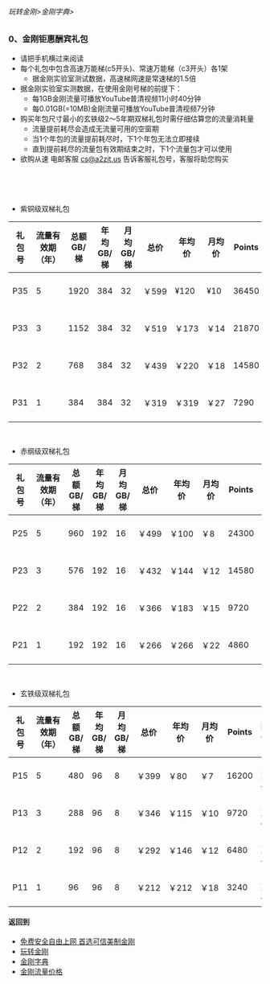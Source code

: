 ###### 玩转金刚>金刚字典>
### 0、金刚钜惠酬宾礼包
- 请把手机横过来阅读
- 每个礼包中包含高速万能梯(c5开头)、常速万能梯（c3开头）各1架
  - 据金刚实验室测试数据，高速梯网速是常速梯的1.5倍
- 据金刚实验室实测数据，在使用金刚号梯的前提下：
  - 每1GB金刚流量可播放YouTube普清视频11小时40分钟
  - 每0.01GB(=10MB)金刚流量可播放YouTube普清视频7分钟
- 购买年包尺寸最小的玄铁级2～5年期双梯礼包时需仔细估算您的流量消耗量
  - 流量提前耗尽会造成无流量可用的空窗期
  - 当1个年包的流量提前耗尽时，下1个年包无法立即接续
  - 直到提前耗尽的流量包有效期结束之时，下1个流量包才可以使用
- 欲购从速 电邮客服 cs@a2zit.us 告诉客服礼包号，客服将助您购买
<br>
<br>
<br>


- 紫铜级双梯礼包

|礼包号| 流量有效期（年） |总额GB/梯|年均GB/梯|月均GB/梯 |总价|年均价|月均价|Points|限售|
|-----|--|--------|--------|---------|---|----|---|------|-|
|P35  |5|1920  |384  |32|￥599|¥120| ¥10|36450|1万份|
|P33  |3|1152  |384  |32|￥519|￥173|￥14|21870|1万份|
|P32  |2|768   |384  |32|￥439|￥220|￥18|14580|1万份|
|P31  |1|384   |384  |32|￥319|￥319|￥27|7290|1万份|

<br>

- 赤纲级双梯礼包

|礼包号| 流量有效期（年） |总额GB/梯|年均GB/梯|月均GB/梯 |总价|年均价|月均价|Points| 限售|
|-----|--|--------|--------|---------|---|---|---|-------| --|
|P25|5|960|192|16|￥499|￥100|￥8| 24300| 1万份|
|P23|3|576|192|16|￥432|￥144|￥12| 14580| 1万份|
|P22|2|384|192|16|￥366|￥183|￥15| 9720| 1万份|
|P21|1|192|192|16|￥266|￥266|￥22|4860| 1万份|

<br>

- 玄铁级双梯礼包

|礼包号|流量有效期（年）|总额GB/梯|年均GB/梯|月均GB/梯 |总价|年均价|月均价|Points| 限售|
|-----|--|-----|-----|-----|-----|----|--|--| --|
|P15	|5	|480	|96	|8	|￥399	|￥80	|￥7| 16200| 1万份|
|P13	|3	|288	|96	|8	|￥346	|￥115	|￥10| 9720| 1万份|
|P12	|2	|192	|96	|8	|￥292	|￥146	|￥12| 6480| 1万份|
|P11	|1	|96	|96	|8	|￥212	|￥212	|￥18| 3240| 1万份|




#### 返回到
- [免费安全自由上网 首选可信美制金刚](https://github.com/a2zitpro/web/blob/master/%E5%BE%80%E5%90%8E%E7%BF%BB.md)
- [玩转金刚](https://github.com/a2zitpro/web/blob/master/LadderFree/A.md)
- [金刚字典](https://github.com/a2zitpro/web/blob/master/LadderFree/kkDictionary/KKDictionary.md)
- [金刚流量价格](https://github.com/a2zitpro/web/blob/master/LadderFree/kkDictionary/Price/KKDTPrice.md)



